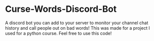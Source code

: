# Curse-Words-Discord-Bot
A discord bot you can add to your server to monitor your channel chat history and call people out on bad words! 
This was made for a project I used for a python course. Feel free to use this code!
